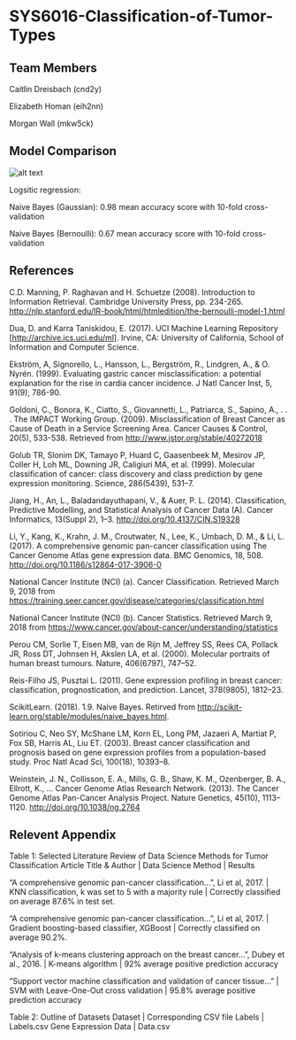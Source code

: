 # SYS6016-Classification-of-Tumor-Types

## Team Members
Caitlin Dreisbach (cnd2y)

Elizabeth Homan (eih2nn)

Morgan Wall (mkw5ck)


## Model Comparison

![alt text](https://raw.githubusercontent.com/caitdreis/SYS6016-Classification-of-Tumor-Types/results.png)

Logsitic regression:

Naive Bayes (Gaussian): 0.98 mean accuracy score with 10-fold cross-validation

Naive Bayes (Bernoulli): 0.67 mean accuracy score with 10-fold cross-validation

## References

C.D. Manning, P. Raghavan and H. Schuetze (2008). Introduction to Information Retrieval. Cambridge University Press, pp. 234-265. http://nlp.stanford.edu/IR-book/html/htmledition/the-bernoulli-model-1.html

Dua, D. and Karra Taniskidou, E. (2017). UCI Machine Learning Repository [http://archive.ics.uci.edu/ml]. Irvine, CA: University of California, School of Information and Computer Science.
 
Ekström, A, Signorello, L.,  Hansson, L., Bergström, R., Lindgren, A., & O. Nyrén. (1999). Evaluating gastric cancer misclassification: a potential explanation for the rise in cardia cancer incidence. J Natl Cancer Inst, 5, 91(9), 786-90.

Goldoni, C., Bonora, K., Ciatto, S., Giovannetti, L., Patriarca, S., Sapino, A., . . . The IMPACT Working Group. (2009). Misclassification of Breast Cancer as Cause of Death in a Service Screening Area. Cancer Causes & Control, 20(5), 533-538. Retrieved from http://www.jstor.org/stable/40272018

Golub TR, Slonim DK, Tamayo P, Huard C, Gaasenbeek M, Mesirov JP, Coller H, Loh ML, Downing JR, Caligiuri MA, et al. (1999). Molecular classification of cancer: class discovery and class prediction by gene expression monitoring. Science, 286(5439), 531–7.

Jiang, H., An, L., Baladandayuthapani, V., & Auer, P. L. (2014). Classification, Predictive Modelling, and Statistical Analysis of Cancer Data (A). Cancer Informatics, 13(Suppl 2), 1–3. http://doi.org/10.4137/CIN.S19328

Li, Y., Kang, K., Krahn, J. M., Croutwater, N., Lee, K., Umbach, D. M., & Li, L. (2017). A comprehensive genomic pan-cancer classification using The Cancer Genome Atlas gene expression data. BMC Genomics, 18, 508. http://doi.org/10.1186/s12864-017-3906-0

National Cancer Institute (NCI) (a). Cancer Classification. Retrieved March 9, 2018 from https://training.seer.cancer.gov/disease/categories/classification.html

National Cancer Institute (NCI) (b). Cancer Statistics. Retrieved March 9, 2018 from
https://www.cancer.gov/about-cancer/understanding/statistics

Perou CM, Sorlie T, Eisen MB, van de Rijn M, Jeffrey SS, Rees CA, Pollack JR, Ross DT, Johnsen H, Akslen LA, et al. (2000). Molecular portraits of human breast tumours. Nature, 406(6797), 747–52.

Reis-Filho JS, Pusztai L. (2011). Gene expression profiling in breast cancer: classification, prognostication, and prediction. Lancet, 378(9805), 1812–23.

ScikitLearn. (2018). 1.9. Naive Bayes. Retirved from http://scikit-learn.org/stable/modules/naive_bayes.html.

Sotiriou C, Neo SY, McShane LM, Korn EL, Long PM, Jazaeri A, Martiat P, Fox SB, Harris AL, Liu ET. (2003). Breast cancer classification and prognosis based on gene expression profiles from a population-based study. Proc Natl Acad Sci, 100(18), 10393–8.

Weinstein, J. N., Collisson, E. A., Mills, G. B., Shaw, K. M., Ozenberger, B. A., Ellrott, K., … Cancer Genome Atlas Research Network. (2013). The Cancer Genome Atlas Pan-Cancer Analysis Project. Nature Genetics, 45(10), 1113–1120. http://doi.org/10.1038/ng.2764


## Relevent Appendix

Table 1: Selected Literature Review of Data Science Methods for Tumor Classification
Article Title & Author | Data Science Method | Results

“A comprehensive genomic pan-cancer classification...”, Li et al, 2017. | KNN classification, k was set to 5 with a majority rule | Correctly classified on average 87.6% in test set.

“A comprehensive genomic pan-cancer classification...”, Li et al, 2017. | Gradient boosting-based classifier, XGBoost | Correctly classified on average 90.2%.

“Analysis of k-means clustering approach on the breast cancer…”, Dubey et al., 2016. | K-means algorithm  | 92% average positive prediction accuracy

“Support vector machine classification and validation of cancer tissue…” | SVM with Leave-One-Out cross validation | 95.8% average positive prediction accuracy


Table 2: Outline of Datasets
Dataset | Corresponding CSV file
Labels | Labels.csv
Gene Expression Data | Data.csv 

